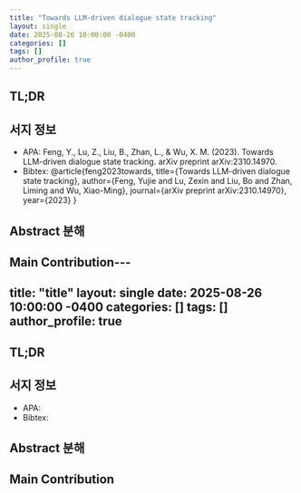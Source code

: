 ```yaml
---
title: "Towards LLM-driven dialogue state tracking"
layout: single
date: 2025-08-26 10:00:00 -0400
categories: []
tags: []
author_profile: true
---
```

## TL;DR

## 서지 정보
- APA: Feng, Y., Lu, Z., Liu, B., Zhan, L., & Wu, X. M. (2023). Towards LLM-driven dialogue state tracking. arXiv preprint arXiv:2310.14970.
- Bibtex: @article{feng2023towards,
  title={Towards LLM-driven dialogue state tracking},
  author={Feng, Yujie and Lu, Zexin and Liu, Bo and Zhan, Liming and Wu, Xiao-Ming},
  journal={arXiv preprint arXiv:2310.14970},
  year={2023}
}
## Abstract 분해

## Main Contribution---
title: "title"
layout: single
date: 2025-08-26 10:00:00 -0400
categories: []
tags: []
author_profile: true
---
## TL;DR

## 서지 정보
- APA: 
- Bibtex: 
## Abstract 분해

## Main Contribution